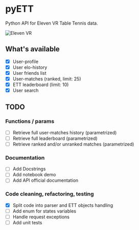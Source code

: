 # pyETT
Python API for Eleven VR Table Tennis data.

![Eleven VR](https://cdn.akamai.steamstatic.com/steam/apps/488310/capsule_616x353.jpg)

## What's available

- [x] User-profile
- [x] User elo-history
- [x] User friends list
- [x] User-matches (ranked, limit: 25)
- [x] ETT leaderboard (limit: 10)
- [x] User search

## TODO

### Functions / params

- [ ] Retrieve full user-matches history (parametrized)
- [ ] Retrieve full leaderboard (parametrized)
- [ ] Retrieve ranked and/or unranked matches (parametrized)

### Documentation

- [ ] Add Docstrings
- [ ] Add notebook demo
- [ ] Add API official documentation

### Code cleaning, refactoring, testing

- [x] Split code into parser and ETT objects handling
- [ ] Add enum for states variables
- [ ] Handle request exceptions
- [ ] Add unit tests
